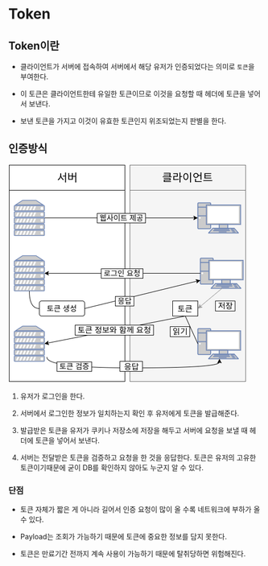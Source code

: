 # Token
## Token이란

* 클라이언트가 서버에 접속하여 서버에서 해당 유저가 인증되었다는 의미로 `토큰`을 부여한다.

* 이 토큰은 클라이언트한테 유일한 토큰이므로 이것을 요청할 때 헤더에 토큰을 넣어서 보낸다.

* 보낸 토큰을 가지고 이것이 유효한 토큰인지 위조되었는지 판별을 한다.

## 인증방식
![Alt text](image.png)

1. 유저가 로그인을 한다.

2. 서버에서 로그인한 정보가 일치하는지 확인 후 유저에게 토큰을 발급해준다.

3. 발급받은 토큰을 유저가 쿠키나 저장소에 저장을 해두고 서버에 요청을 보낼 때 헤더에 토큰을 넣어서 보낸다.

4. 서버는 전달받은 토큰을 검증하고 요청을 한 것을 응답한다. 토큰은 유저의 고유한 토큰이기때문에 굳이 DB를 확인하지 않아도 누군지 알 수 있다.

### 단점
* 토큰 자체가 짧은 게 아니라 길어서 인증 요청이 많이 올 수록 네트워크에 부하가 올 수 있다.

* Payload는 조회가 가능하기 때문에 토큰에 중요한 정보를 담지 못한다.

* 토큰은 만료기간 전까지 계속 사용이 가능하기 때문에 탈취당하면 위험해진다.